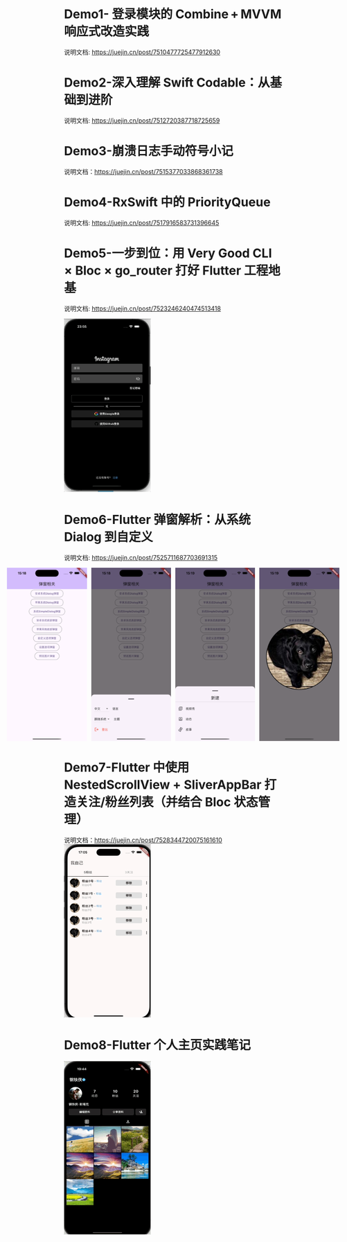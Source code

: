  #  Demo1- 登录模块的 **Combine + MVVM** 响应式改造实践
说明文档: https://juejin.cn/post/7510477725477912630
# Demo2-深入理解 Swift Codable：从基础到进阶
说明文档: https://juejin.cn/post/7512720387718725659
# Demo3-崩溃日志手动符号小记
说明文档：https://juejin.cn/post/7515377033868361738
# Demo4-RxSwift 中的 PriorityQueue
说明文档: https://juejin.cn/post/7517916583731396645
# Demo5-一步到位：用 Very Good CLI × Bloc × go_router 打好 Flutter 工程地基
说明文档: https://juejin.cn/post/7523246240474513418

<img src="Screenshots/Jul-05.gif "  alt="登录" width="200" height="400">

# Demo6-Flutter 弹窗解析：从系统 Dialog 到自定义
说明文档: https://juejin.cn/post/7525711687703691315

<div style="display: flex; justify-content: center; gap: 10px;">
<img src="Screenshots/6_1.png "  alt="弹窗" width="200" height="400">
<img src="Screenshots/6_2.png "  alt="弹窗" width="200" height="400">
<img src="Screenshots/6_3.png "  alt="弹窗" width="200" height="400">
<img src="Screenshots/6_4.png " alt="弹窗" width="200" height="400">
</div>

# Demo7-Flutter 中使用 NestedScrollView + SliverAppBar 打造关注/粉丝列表（并结合 Bloc 状态管理）
说明文档：https://juejin.cn/post/7528344720075161610
<img src="Screenshots/7_1.gif "  alt="" width="200" height="400">

# Demo8-Flutter 个人主页实践笔记

<img src="Screenshots/8_1.gif "  alt="" width="200" height="400">

